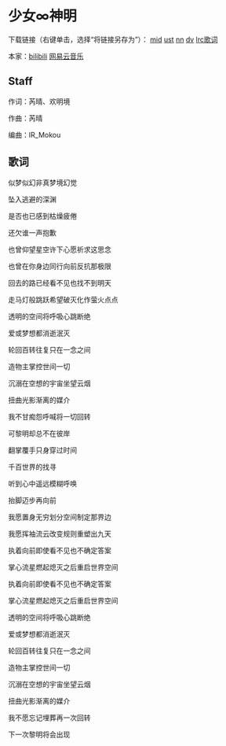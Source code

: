 # 少女∞神明
下载链接（右键单击，选择“将链接另存为”）：
[mid](https://gitee.com/oxygendioxide/utau-projects/raw/master/%E5%B0%91%E5%A5%B3%E7%A5%9E%E6%98%8E/%E5%B0%91%E5%A5%B3%E7%A5%9E%E6%98%8E.mid) 
[ust](https://gitee.com/oxygendioxide/utau-projects/raw/master/%E5%B0%91%E5%A5%B3%E7%A5%9E%E6%98%8E/%E5%B0%91%E5%A5%B3%E7%A5%9E%E6%98%8E.ust) 
[nn](https://gitee.com/oxygendioxide/utau-projects/raw/master/%E5%B0%91%E5%A5%B3%E7%A5%9E%E6%98%8E/%E5%B0%91%E5%A5%B3%E7%A5%9E%E6%98%8E.nn) 
[dv](https://gitee.com/oxygendioxide/utau-projects/raw/master/%E5%B0%91%E5%A5%B3%E7%A5%9E%E6%98%8E/%E5%B0%91%E5%A5%B3%E7%A5%9E%E6%98%8E.dv)
[lrc歌词](https://gitee.com/oxygendioxide/utau-projects/raw/master/%E5%B0%91%E5%A5%B3%E7%A5%9E%E6%98%8E/%E5%B0%91%E5%A5%B3%E7%A5%9E%E6%98%8E.lrc)

本家：[bilibili](https://www.bilibili.com/video/BV1Ch411o7MZ?from=search&seid=5767116243735228681)  [网易云音乐](https://music.163.com/#/song?id=1445519588)

## Staff
作词：芮晴、欢明境

作曲：芮晴

编曲：IR_Mokou

## 歌词
似梦似幻非真梦境幻觉

坠入逃避的深渊

是否也已感到枯燥疲倦

还欠谁一声抱歉

也曾仰望星空许下心愿祈求这思念

也曾在你身边同行向前反抗那极限

回去的路已经看不见也找不到明天

走马灯般跳跃希望破灭化作萤火点点

透明的空间将呼吸心跳断绝

爱或梦想都消逝泯灭

轮回百转往复只在一念之间

造物主掌控世间一切

沉溺在空想的宇宙坐望云烟

扭曲光影渐离的媒介

我不甘痴怨呼喊将一切回转

可黎明却总不在彼岸

翻掌覆手只身穿过时间

千百世界的找寻

听到心中遥远模糊呼唤

抬脚迈步再向前

我愿置身无穷划分空间制定那界边

我愿挥袖流云改变规则重塑出九天

执着向前即使看不见也不确定答案

掌心流星燃起熄灭之后重启世界空间

执着向前即使看不见也不确定答案

掌心流星燃起熄灭之后重启世界空间

透明的空间将呼吸心跳断绝

爱或梦想都消逝泯灭

轮回百转往复只在一念之间

造物主掌控世间一切

沉溺在空想的宇宙坐望云烟

扭曲光影渐离的媒介

我不愿忘记埋葬再一次回转

下一次黎明将会出现